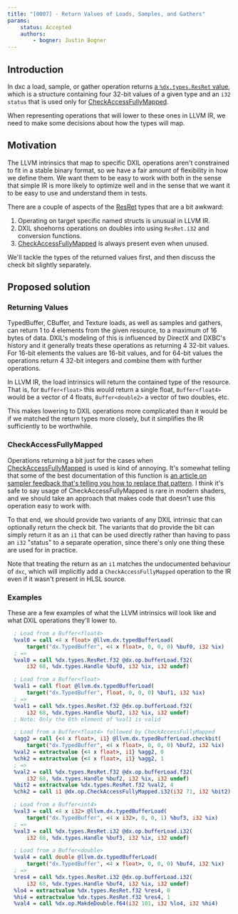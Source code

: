 ```yaml
---
title: "[0007] - Return Values of Loads, Samples, and Gathers"
params:
    status: Accepted
    authors:
        - bogner: Justin Bogner
---
```


## Introduction

In dxc a load, sample, or gather operation returns [a `%dx.types.ResRet`
value][ResRet], which is a structure containing four 32-bit values of a given
type and an `i32 status` that is used only for [CheckAccessFullyMapped].

When representing operations that will lower to these ones in LLVM IR, we need
to make some decisions about how the types will map.

[ResRet]: https://github.com/microsoft/DirectXShaderCompiler/blob/main/docs/DXIL.rst#resource-operation-return-types
[CheckAccessFullyMapped]: https://learn.microsoft.com/en-us/windows/win32/direct3dhlsl/checkaccessfullymapped

## Motivation

The LLVM intrinsics that map to specific DXIL operations aren't constrained to
fit in a stable binary format, so we have a fair amount of flexibility in how
we define them. We want them to be easy to work with both in the sense that
simple IR is more likely to optimize well and in the sense that we want it to
be easy to use and understand them in tests.

There are a couple of aspects of the [ResRet] types that are a bit awkward:
1. Operating on target specific named structs is unusual in LLVM IR.
2. DXIL shoehorns operations on doubles into using `ResRet.i32` and conversion
   functions.
3. [CheckAccessFullyMapped] is always present even when unused.

We'll tackle the types of the returned values first, and then discuss the check
bit slightly separately.

## Proposed solution

### Returning Values

TypedBuffer, CBuffer, and Texture loads, as well as samples and gathers, can
return 1 to 4 elements from the given resource, to a maximum of 16 bytes of
data. DXIL's modeling of this is influenced by DirectX and DXBC's history and
it generally treats these operations as returning 4 32-bit values. For 16-bit
elements the values are 16-bit values, and for 64-bit values the operations
return 4 32-bit integers and combine them with further operations.

In LLVM IR, the load intrinsics will return the contained type of the resource.
That is, for `Buffer<float>` this would return a single float, `Buffer<float4>`
would be a vector of 4 floats, `Buffer<double2>` a vector of two doubles, etc.

This makes lowering to DXIL operations more complicated than it would be if we
matched the return types more closely, but it simplifies the IR sufficiently to
be worthwhile.

### CheckAccessFullyMapped

Operations returning a bit just for the cases when [CheckAccessFullyMapped] is
used is kind of annoying. It's somewhat telling that some of the best
documentation of this function is [an article on sampler feedback that's
telling you how to replace that pattern][Sampler Feedback]. I think it's safe
to say usage of CheckAccessFullyMapped is rare in modern shaders, and we should
take an approach that makes code that doesn't use this operation easy to work
with.

To that end, we should provide two variants of any DXIL intrinsic that can
optionally return the check bit. The variants that do provide the bit can
simply return it as an `i1` that can be used directly rather than having to
pass an `i32` "status" to a separate operation, since there's only one thing
these are used for in practice.

Note that treating the return as an `i1` matches the undocumented behaviour of
`dxc`, which will implicitly add a `CheckAccessFullyMapped` operation to the IR
even if it wasn't present in HLSL source.

[Sampler Feedback]: https://devblogs.microsoft.com/directx/coming-to-directx-12-sampler-feedback-some-useful-once-hidden-data-unlocked/

### Examples

These are a few examples of what the LLVM intrinsics will look like and what
DXIL operations they'll lower to.

```llvm
  ; Load from a Buffer<float4>
  %val0 = call <4 x float> @llvm.dx.typedBufferLoad(
      target("dx.TypedBuffer", <4 x float>, 0, 0, 0) %buf0, i32 %ix)
  ; =>
  %val0 = call %dx.types.ResRet.f32 @dx.op.bufferLoad.f32(
      i32 68, %dx.types.Handle %buf0, i32 %ix, i32 undef)

  ; Load from a Buffer<float>
  %val1 = call float @llvm.dx.typedBufferLoad(
      target("dx.TypedBuffer", float, 0, 0, 0) %buf1, i32 %ix)
  ; =>
  %val1 = call %dx.types.ResRet.f32 @dx.op.bufferLoad.f32(
      i32 68, %dx.types.Handle %buf2, i32 %ix, i32 undef)
  ; Note: Only the 0th element of %val1 is valid

  ; Load from a Buffer<float4> followed by CheckAccessFullyMapped
  %agg2 = call {<4 x float>, i1} @llvm.dx.typedBufferLoad.checkbit(
      target("dx.TypedBuffer", <4 x float>, 0, 0, 0) %buf2, i32 %ix)
  %val2 = extractvalue {<4 x float>, i1} %agg2, 0
  %chk2 = extractvalue {<4 x float>, i1} %agg2, 1
  ; =>
  %val2 = call %dx.types.ResRet.f32 @dx.op.bufferLoad.f32(
      i32 68, %dx.types.Handle %buf2, i32 %ix, i32 undef)
  %bit2 = extractvalue %dx.types.ResRet.f32 %val2, 4
  %chk2 = call i1 @dx.op.CheckAccessFullyMapped.i32(i32 71, i32 %bit2)

  ; Load from a Buffer<int4>
  %val3 = call <4 x i32> @llvm.dx.typedBufferLoad(
      target("dx.TypedBuffer", <4 x i32>, 0, 0, 1) %buf3, i32 %ix)
  ; =>
  %val3 = call %dx.types.ResRet.i32 @dx.op.bufferLoad.i32(
      i32 68, %dx.types.Handle %buf3, i32 %ix, i32 undef)

  ; Load from a Buffer<double>
  %val4 = call double @llvm.dx.typedBufferLoad(
      target("dx.TypedBuffer", <4 x float>, 0, 0, 0) %buf4, i32 %ix)
  ; =>
  %res4 = call %dx.types.ResRet.i32 @dx.op.bufferLoad.i32(
      i32 68, %dx.types.Handle %buf4, i32 %ix, i32 undef)
  %lo4 = extractvalue %dx.types.ResRet.f32 %res4, 0
  %hi4 = extractvalue %dx.types.ResRet.f32 %res4, 1
  %val4 = call %dx.op.MakdeDouble.f64(i32 101, i32 %lo4, i32 %hi4)
```
